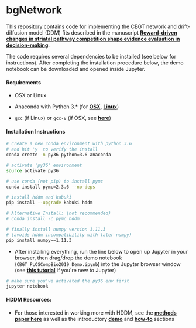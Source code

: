 # bgNetwork

This repository contains code for implementing the CBGT network and drift-diffusion model (DDM) fits described in the manuscript [**Reward-driven changes in striatal pathway competition shape evidence evaluation in decision-making**](https://www.biorxiv.org/content/10.1101/418756v2.abstract). 

The code requires several dependencies to be installed (see below for instructions). After completing the installation procedure below, the demo notebook can be downloaded and opened inside Jupyter.



#### Requirements

- OSX or Linux
- Anaconda with Python 3.* (for [**OSX**](https://www.anaconda.com/download/#macos), [**Linux**](https://www.anaconda.com/download/#linux))

- `gcc` (if Linux) or `gcc-8` (if OSX, see [**here**](https://solarianprogrammer.com/2017/05/21/compiling-gcc-macos/))



#### Installation Instructions

```sh
# create a new conda environment with python 3.6
# and hit 'y' to verify the install 
conda create -n py36 python=3.6 anaconda

# activate 'py36' environment
source activate py36

# use conda (not pip) to install pymc
conda install pymc=2.3.6 --no-deps

# install hddm and kabuki
pip install --upgrade kabuki hddm

# Alternative Install: (not recommended) 
# conda install -c pymc hddm

# finally install numpy version 1.11.3
# (avoids hddm incompatibility with later numpy)
pip install numpy==1.11.3
```

* After installing everything, run the line below to open up Jupyter in your browser, then drag/drop the demo notebook (`CBGT_PLOSCompBio2019_Demo.ipynb`) into the Jupyter browser window (see [**this tutorial**](https://medium.com/codingthesmartway-com-blog/getting-started-with-jupyter-notebook-for-python-4e7082bd5d46) if you're new to Jupyter)

```sh
# make sure you've activated the py36 env first
jupyter notebook
```



#### HDDM Resources:

- For those interested in working more with HDDM, see the [**methods paper here**](https://www.frontiersin.org/articles/10.3389/fninf.2013.00014/full) as well as the introductory [**demo**](http://ski.clps.brown.edu/hddm_docs/tutorial_python.html) and [**how-to**](http://ski.clps.brown.edu/hddm_docs/howto.html) sections

